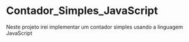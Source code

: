 # Contador_Simples_JavaScript
Neste projeto irei implementar um contador simples usando a linguagem JavaScript

